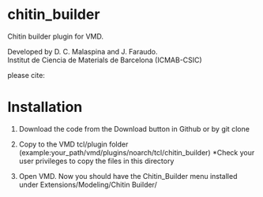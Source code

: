 # chitin_builder
Chitin builder plugin for VMD.

Developed by D. C. Malaspina and J. Faraudo.\
Institut de Ciencia de Materials de Barcelona (ICMAB-CSIC)

please cite:

# Installation

1) Download the code from the Download button in Github or by git clone

2) Copy to the VMD tcl/plugin folder (example:your_path/vmd/plugins/noarch/tcl/chitin_builder) *Check your user privileges to copy the files in this directory

3) Open VMD. Now you should have the Chitin_Builder menu installed under Extensions/Modeling/Chitin Builder/
